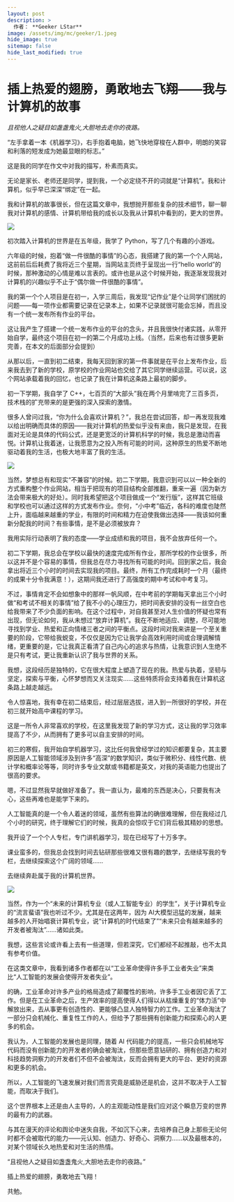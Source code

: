 ```yaml
---
layout: post
description: >
  作者： **Geeker LStar**
image: /assets/img/mc/geeker/1.jpeg
hide_image: true
sitemap: false
hide_last_modified: true
---
```


# 插上热爱的翅膀，勇敢地去飞翔——我与计算机的故事

*且视他人之疑目如盏盏鬼火,大胆地去走你的夜路。*

“左手拿着一本《机器学习》，右手抱着电脑，她飞快地穿梭在人群中，明朗的笑容和利落的短发成为她最显眼的标志。”

这是我的同学在作文中对我的描写，朴素而真实。

无论是家长、老师还是同学，提到我，一个必定绕不开的词就是“计算机”。我和计算机，似乎早已深深“绑定”在一起。

我和计算机的故事很长，但在这篇文章中，我想抛开那些复杂的技术细节，聊一聊我对计算机的感情、计算机带给我的成长以及我从计算机中看到的，更大的世界。

![](../../assets/img/mc/geeker/1.jpeg)

初次踏入计算机的世界是在五年级，我学了 Python，写了几个有趣的小游戏。

六年级的时候，抱着“做一件很酷的事情”的心态，我搭建了我的第一个个人网站，这前前后后耗费了我将近三个星期，当网站主页终于呈现出一行“hello world”的时候，那种激动的心情是难以言表的。或许也是从这个时候开始，我逐渐发现我对计算机的兴趣似乎不止于“偶尔做一件很酷的事情”。

我的第一个个人项目是在初一，入学三周后，我发现“记作业”是个让同学们困扰的问题——每一项作业都需要记录在记录本上，如果不记录就很可能会忘掉，而且没有一个统一发布所有作业的平台。

这让我产生了搭建一个统一发布作业的平台的念头，并且我很快付诸实践，从零开始自学，最终这个项目在初一的第二个月成功上线。（当然，后来也有过很多更新完善，在本文的后面部分会提到）

从那以后，一直到初二结束，我每天回到家的第一件事就是在平台上发布作业，后来我去到了新的学校，原学校的作业网站也交给了其它同学继续运营。可以说，这个网站承载着我的回忆，也记录了我在计算机这条路上最初的脚步。

初一下学期，我自学了 C++，七百页的“大部头”我在两个月里啃完了三百多页，技术栈的扩充带来的是更强的深入探索的激情。

很多人曾问过我，“你为什么会喜欢计算机？”，我总在尝试回答，却一再发现我难以给出明确而具体的原因——我对计算机的热爱似乎没有来由，我只是发现，在我面对无论是具体的代码公式，还是更宽泛的计算机科学的时候，我总是激动而喜悦。计算机让我着迷，让我愿意为之投入所有可能的时间，这种原生的热爱不断地驱动着我的生活，也极大地丰富了我的生活。

![](../../assets/img/mc/geeker/2.jpeg)

当然，梦想总有和现实“不兼容”的时候。初二下学期，我意识到可以以一种全新的方式重构整个作业网站，相当于把现有的项目结构全部推翻，重来一遍（因为新方法会带来极大的好处）。同时我希望把这个项目做成一个“发行版”，这样其它班级和学校也可以通过这样的方式发布作业。奈何，“小中考”临近，各科的难度也陡然上升，面临越来越重的学业，有限的时间和精力在迫使我做出选择——我该如何重新分配我的时间？有些事情，是不是必须被放弃？

我用实际行动表明了我的态度——学业成绩和我的项目，我不会放弃任何一个。

初二下学期，我总会在学校以最快的速度完成所有作业，那所学校的作业很多，所以这并不是个容易的事情，但我总在尽力寻找所有可能的时间。回到家之后，我会拿出将近三个小时的时间去实现我的项目。最终，所有工作完成耗时一个月（最终的成果十分令我满意！），这期间我还进行了高强度的期中考试和中考复习。

不过，事情肯定不会如想象中的那样一帆风顺，在中考前的学期每天拿出三个小时做“和考试不相关的事情”给了我不小的心理压力，把时间表安排的没有一丝空白也给我带来了不少负面的影响。在这个过程中，对自我甚至对人生价值的怀疑也常有出现，但无论如何，我从未想过“放弃计算机”。我在不断地适应、调整，尽可能地寻找到学业、热爱和正向情绪三者之间的平衡点。这段时间对我来讲是一个至关重要的阶段，它带给我蜕变，不仅仅是因为它让我学会高效利用时间或合理调解情绪，更重要的是，它让我真正看清了自己内心的追求与热情，让我意识到人生绝不是只有考试，更让我重新认识了我与世界的关系。

我想，这段经历是独特的，它在很大程度上塑造了现在的我。热爱与执着，坚韧与坚定，探索与平衡，心怀梦想而又关注现实……这些特质将会支持着我在计算机这条路上越走越远。

令人惊喜地，我有幸在初二结束后，经过层层选拔，进入到一所很好的学校，并在初三就开始高中课程的学习。

这是一所令人非常喜欢的学校，在这里我发现了新的学习方式，这让我的学习效率提高了不少，从而拥有了更多可以自主安排的时间。

初三的寒假，我开始自学机器学习，这比任何我曾经学过的知识都要复杂，其主要原因是人工智能领域涉及到许多“高深”的数学知识，类似于微积分、线性代数、统计学和概率论等等，同时许多专业文献或书籍都是英文，对我的英语能力也提出了很高的要求。

嗯，不过显然我早就做好准备了。我一直认为，最难的东西是决心，只要我有决心，这些再难也是能学下来的。

人工智能真的是一个令人着迷的领域，虽然有些算法的确很难理解，但在我经过几个小时的研究，终于理解它们的时候，我真的会惊叹于它们背后极其精妙的思想。

我开设了一个个人专栏，专门讲机器学习，现在已经写了十万多字。

课业蛮多的，但我总会找到时间去钻研那些很难又很有趣的数学，去继续写我的专栏，去继续探索这个广阔的领域……

去继续奔赴属于我的计算机世界。

![](../../assets/img/mc/geeker/3.jpeg)

当然，作为一个“未来的计算机专业（或人工智能专业）的学生”，关于计算机专业的“流言蜚语”我也听过不少。尤其是在这两年，因为 AI大模型迅猛的发展，越来越多的人开始唱衰计算机专业，说“计算机的时代结束了”“未来只会有越来越多的开发者被淘汰”……诸如此类。

我想，这些言论或许看上去有一些道理，但若深究，它们都经不起推敲，也不太具有参考价值。

在这类文章中，我看到诸多作者都在以“工业革命使得许多手工业者失业”来类比“人工智能的发展会使得开发者失业”。

的确，工业革命对许多产业的格局造成了颠覆性的影响，许多手工业者因它丢了工作。但是在工业革命之后，生产效率的提高使得人们得以从枯燥重复的“体力活”中解放出来，去从事更有创造性的、更能够凸显人独特智力的工作。工业革命淘汰了一部分只会机械化、重复性工作的人，但给予了那些拥有创新能力和探索心的人更多的机会。

我认为，人工智能的发展也是同理，随着 AI 代码能力的提高，一些只会机械地写代码而没有创新能力的开发者的确会被淘汰，但那些愿意钻研的、拥有创造力和对科技趋势洞察力的开发者们不但不会被淘汰，反而会拥有更大的平台、更好的资源和更多的机会。

所以，人工智能的飞速发展对我们而言究竟是威胁还是机会，这并不取决于人工智能，而取决于我们。

这个世界根本上还是由人主导的，人的主观能动性是我们应对这个瞬息万变的世界的最有力的武器。

与其在漫天的评论和舆论中迷失自我，不如沉下心来，去培养自己身上那些无论何时都不会被取代的能力——元认知、创造力、好奇心、洞察力……以及最根本的，对某个领域长久地热爱和对生活的热情。

“且视他人之疑目如盏盏鬼火,大胆地去走你的夜路。”

插上热爱的翅膀，勇敢地去飞翔！

共勉。